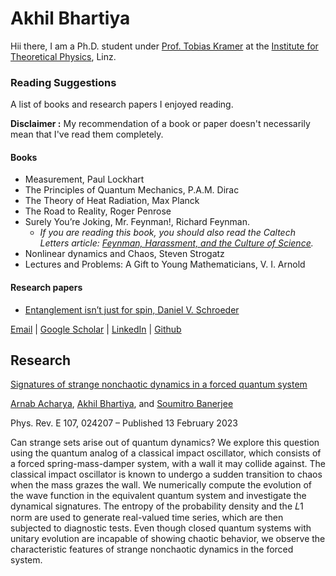 # Akhil Bhartiya

Hii there, I am a Ph.D. student under [Prof. Tobias Kramer](https://quantumobserver.wordpress.com/) at the [Institute for Theoretical Physics](https://www.jku.at/en/institute-for-theoretical-physics/), Linz.

### Reading Suggestions
A list of books and research papers I enjoyed reading.

**Disclaimer :** My recommendation of a book or paper doesn't necessarily mean that I've read them completely.

#### Books
* Measurement, Paul Lockhart
* The Principles of Quantum Mechanics, P.A.M. Dirac
* The Theory of Heat Radiation, Max Planck
* The Road to Reality, Roger Penrose
* Surely You’re Joking, Mr. Feynman!, Richard Feynman.
    - _If you are reading this book, you should also read the Caltech Letters article: [Feynman, Harassment, and the Culture of Science](https://caltechletters.org/viewpoints/feynman-harassment-science#1)._
* Nonlinear dynamics and Chaos, Steven Strogatz
* Lectures and Problems: A Gift to Young Mathematicians, V. I. Arnold

#### Research papers
* [Entanglement isn’t just for spin, Daniel V. Schroeder](http://dx.doi.org/10.1119/1.5003808)

[Email](mailto://akhil.bhartiya@jku.at) | [Google Scholar](https://scholar.google.com/citations?user=ZS47oC0AAAAJ&hl=en) | [LinkedIn](www.linkedin.com/in/bhartiya) | [Github](https://github.com/akhilbhartiya)

## Research
[Signatures of strange nonchaotic dynamics in a forced quantum system](https://doi.org/10.1103/PhysRevE.107.024207)

[Arnab Acharya](https://orcid.org/0000-0002-4711-4262), [Akhil Bhartiya](https://orcid.org/0000-0001-8734-1606), and [Soumitro Banerjee](https://orcid.org/0000-0003-3576-0846)

Phys. Rev. E 107, 024207 – Published 13 February 2023

Can strange sets arise out of quantum dynamics? We explore this question using the quantum analog of a classical impact oscillator, which consists of a forced spring-mass-damper system, with a wall it may collide against. The classical impact oscillator is known to undergo a sudden transition to chaos when the mass grazes the wall. We numerically compute the evolution of the wave function in the equivalent quantum system and investigate the dynamical signatures. The entropy of the probability density and the 𝐿1 norm are used to generate real-valued time series, which are then subjected to diagnostic tests. Even though closed quantum systems with unitary evolution are incapable of showing chaotic behavior, we observe the characteristic features of strange nonchaotic dynamics in the forced system.
